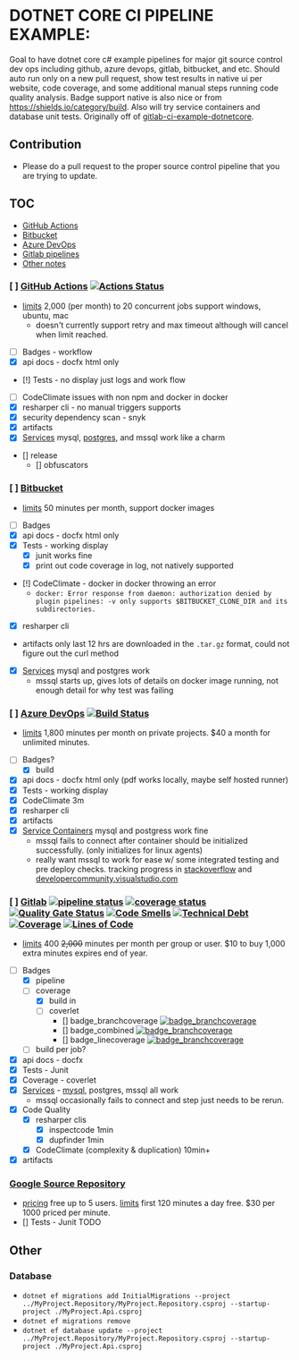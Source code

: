 # DOTNET CORE CI PIPELINE EXAMPLE: 
Goal to have dotnet core c# example pipelines for major git source control dev ops including github, azure devops, gitlab, bitbucket, and etc. Should auto run only on a new pull request, show test results in native ui per website, code coverage, and some additional manual steps running code quality analysis. Badge support native is also nice or from https://shields.io/category/build. Also will try service containers and database unit tests.
Originally off of [gitlab-ci-example-dotnetcore](https://gitlab.com/tobiaskoch/gitlab-ci-example-dotnetcore).  

## Contribution

* Please do a pull request to the proper source control pipeline that you are trying to update.

## TOC
* [GitHub Actions](#--github-actions-)
* [Bitbucket](#--bitbucket)
* [Azure DevOps](#--azure-devops-)
* [Gitlab pipelines](#--gitlab--------)
* [Other notes](#other)

### [ ] [GitHub Actions](https://github.com/lastlink/dotnet-ci-pipelines) [![Actions Status](https://github.com/lastlink/dotnet-ci-pipelines/workflows/.net%20core/badge.svg)](https://github.com/lastlink/dotnet-ci-pipelines/actions)

* [limits](https://help.github.com/en/github/setting-up-and-managing-billing-and-payments-on-github/about-billing-for-github-actions) 2,000 (per month) to 20 concurrent jobs support windows, ubuntu, mac
    * doesn't currently support retry and max timeout although will cancel when limit reached.
* [ ] Badges - workflow
* [x] api docs - docfx html only
* [!] Tests - no display just logs and work flow
* [ ] CodeClimate issues with non npm and docker in docker
* [x] resharper cli - no manual triggers supports
* [x] security dependency scan - snyk
* [x] artifacts 
* [x] [Services](https://docs.github.com/en/actions/configuring-and-managing-workflows/about-service-containers) mysql, [postgres](https://docs.github.com/en/actions/configuring-and-managing-workflows/creating-postgresql-service-containers), and mssql work like a charm
* [] release
  * [] obfuscators

### [ ] [Bitbucket](https://bitbucket.org/lastlink/dotnet-ci-pipelines/src)
* [limits](https://confluence.atlassian.com/bitbucket/limitations-of-bitbucket-pipelines-827106051.html) 50 minutes per month, support docker images
* [ ] Badges
* [x] api docs - docfx html only
* [x]  Tests - working display
    * [x] junit works fine
    * [x] print out code coverage in log, not natively supported
* [!] CodeClimate - docker in docker throwing an error
    * `docker: Error response from daemon: authorization denied by plugin pipelines: -v only supports $BITBUCKET_CLONE_DIR and its subdirectories.`
* [x] resharper cli
* artifacts only last 12 hrs are downloaded in the `.tar.gz` format, could not figure out the curl method
* [x] [Services](https://support.atlassian.com/bitbucket-cloud/docs/use-services-and-databases-in-bitbucket-pipelines/) mysql and postgres work
  * mssql starts up, gives lots of details on docker image running, not enough detail for why test was failing

### [ ] [Azure DevOps](https://dev.azure.com/funktechno/dotnet%20ci%20pipelines) [![Build Status](https://dev.azure.com/funktechno/dotnet%20ci%20pipelines/_apis/build/status/dotnet%20ci%20pipelines?branchName=master)](https://dev.azure.com/funktechno/dotnet%20ci%20pipelines/_build/latest?definitionId=1&branchName=master)
* [limits](https://azure.microsoft.com/en-us/services/devops/pipelines/) 1,800 minutes per month on private projects. $40 a month for unlimited minutes.
* [ ] Badges?
  * [x] build
* [x] api docs - docfx html only (pdf works locally, maybe self hosted runner)
* [x] Tests - working display
* [x] CodeClimate 3m
* [x] resharper cli
* [x] artifacts
* [x] [Service Containers](https://docs.microsoft.com/en-us/azure/devops/pipelines/process/service-containers?view=azure-devops&tabs=yaml) mysql and postgress work fine
  * mssql fails to connect after container should be initialized successfully. (only initializes for linux agents)
  * really want mssql to work for ease w/ some integrated testing and pre deploy checks. tracking progress in [stackoverflow](https://stackoverflow.com/questions/63538477/how-do-i-get-mssql-service-container-working-in-azure-devops-pipeline) and [developercommunity.visualstudio.com](https://developercommunity.visualstudio.com/content/problem/1159426/working-examples-using-service-container-of-sql-se.html)

### [ ] [Gitlab](https://gitlab.com/lastlink/dotnet-ci-pipelines) [![pipeline status](https://gitlab.com/lastlink/dotnet-ci-pipelines/badges/master/pipeline.svg)](https://gitlab.com/lastlink/dotnet-ci-pipelines/commits/master)  [![coverage status](https://gitlab.com/lastlink/dotnet-ci-pipelines/badges/master/coverage.svg)](https://gitlab.com/lastlink/dotnet-ci-pipelines/commits/master) [![Quality Gate Status](https://sonarcloud.io/api/project_badges/measure?project=lastlink_dotnet-ci-pipelines&metric=alert_status)](https://sonarcloud.io/dashboard?id=lastlink_dotnet-ci-pipelines) [![Code Smells](https://sonarcloud.io/api/project_badges/measure?project=lastlink_dotnet-ci-pipelines&metric=code_smells)](https://sonarcloud.io/dashboard?id=lastlink_dotnet-ci-pipelines) [![Technical Debt](https://sonarcloud.io/api/project_badges/measure?project=lastlink_dotnet-ci-pipelines&metric=sqale_index)](https://sonarcloud.io/dashboard?id=lastlink_dotnet-ci-pipelines) [![Coverage](https://sonarcloud.io/api/project_badges/measure?project=lastlink_dotnet-ci-pipelines&metric=coverage)](https://sonarcloud.io/dashboard?id=lastlink_dotnet-ci-pipelines) [![Lines of Code](https://sonarcloud.io/api/project_badges/measure?project=lastlink_dotnet-ci-pipelines&metric=ncloc)](https://sonarcloud.io/dashboard?id=lastlink_dotnet-ci-pipelines)
* [limits](https://about.gitlab.com/pricing/) 400 ~~2,000~~ minutes per month per group or user. $10 to buy 1,000 extra minutes expires end of year.
* [ ] Badges
    * [x] pipeline
    * [ ] coverage
        * [x] build in
        * [ ] coverlet
            * [] badge_branchcoverage [![badge_branchcoverage](https://lastlink.gitlab.io/dotnet-ci-pipelines/badge_branchcoverage.svg)](https://lastlink.gitlab.io/dotnet-ci-pipelines/badge_branchcoverage.svg)
            * [] badge_combined [![badge_branchcoverage](https://lastlink.gitlab.io/dotnet-ci-pipelines/badge_combined.svg)](https://lastlink.gitlab.io/dotnet-ci-pipelines/badge_combined.svg)
            * [] badge_linecoverage [![badge_branchcoverage](https://lastlink.gitlab.io/dotnet-ci-pipelines/badge_linecoverage.svg)](https://lastlink.gitlab.io/dotnet-ci-pipelines/badge_linecoverage.svg)
    * [ ] build per job?
* [x] api docs - docfx
* [x] Tests - Junit
* [x] Coverage - coverlet
* [x] [Services](https://docs.gitlab.com/ee/ci/docker/using_docker_images.html#what-is-a-service) - [mysql](https://docs.gitlab.com/ee/ci/services/mysql.html), postgres, mssql all work
  * mssql occasionally fails to connect and step just needs to be rerun.
* [x] Code Quality
    * [x] resharper clis
        * [x] inspectcode 1min
        * [x] dupfinder 1min
    * [x] CodeClimate (complexity & duplication) 10min+ 
* [x] artifacts

### [Google Source Repository](https://source.cloud.google.com/onboarding/welcome)
* [pricing](https://cloud.google.com/source-repositories/pricing#pricing) free up to 5 users. [limits](https://cloud.google.com/build/pricing) first 120 minutes a day free. $30 per 1000 priced per minute. 
* [] Tests - Junit TODO

## Other

### Database
* `dotnet ef migrations add InitialMigrations --project ../MyProject.Repository/MyProject.Repository.csproj --startup-project ./MyProject.Api.csproj`
* `dotnet ef migrations remove`
* `dotnet ef database update --project ../MyProject.Repository/MyProject.Repository.csproj --startup-project ./MyProject.Api.csproj`